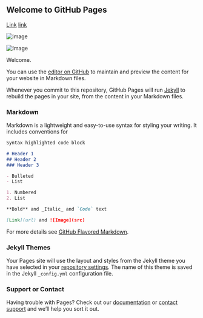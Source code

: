 ## Welcome to GitHub Pages

[Link](https://github.com/jyydev/jyydev.github.io)
[link](https://github.com/jyydev/jyydev.github.io)

![image](https://store-images.s-microsoft.com/image/apps.14591.9a19b1cb-7ffc-4b32-bf97-25ef75ec69a3.753de052-0f07-4e5e-a20d-e4d5688136af.e2247862-7caa-44e8-8915-ca934ab9b663.png)

![Image](https://store-images.s-microsoft.com/image/apps.14591.9a19b1cb-7ffc-4b32-bf97-25ef75ec69a3.753de052-0f07-4e5e-a20d-e4d5688136af.e2247862-7caa-44e8-8915-ca934ab9b663.png)


Welcome.

You can use the [editor on GitHub](https://github.com/jyydev/jyydev.github.io/edit/main/README.md) to maintain and preview the content for your website in Markdown files.

Whenever you commit to this repository, GitHub Pages will run [Jekyll](https://jekyllrb.com/) to rebuild the pages in your site, from the content in your Markdown files.

### Markdown

Markdown is a lightweight and easy-to-use syntax for styling your writing. It includes conventions for

```markdown
Syntax highlighted code block

# Header 1
## Header 2
### Header 3

- Bulleted
- List

1. Numbered
2. List

**Bold** and _Italic_ and `Code` text

[Link](url) and ![Image](src)
```

For more details see [GitHub Flavored Markdown](https://guides.github.com/features/mastering-markdown/).

### Jekyll Themes

Your Pages site will use the layout and styles from the Jekyll theme you have selected in your [repository settings](https://github.com/jyydev/jyydev.github.io/settings/pages). The name of this theme is saved in the Jekyll `_config.yml` configuration file.

### Support or Contact

Having trouble with Pages? Check out our [documentation](https://docs.github.com/categories/github-pages-basics/) or [contact support](https://support.github.com/contact) and we’ll help you sort it out.
